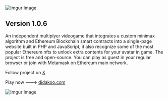 ![Imgur Image](http://i.imgur.com/3SqZpCN.jpg)


## Version 1.0.6

An independent multiplyer videogame that integrates a custom minimax algorithm and Ethereum Blockchain smart contracts into a single-page website built in PHP and JavaScript, it also recognize some of the most popular Ethereum nfts to unlock extra contents for your avatar in game. The project is free and open-source. You can play as guest in your regular browser or join with Metamask on Ethereum main network. 


Follow project on [X](https://twitter.com/didakoo_games) 

Play now  ---> [didakoo.com](https://didakoo.com) 


![Imgur Image](http://i.imgur.com/fj8XkoO.jpg)


